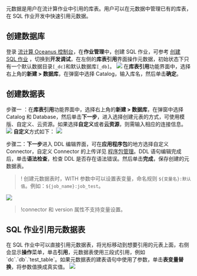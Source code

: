 元数据是用户在流计算作业中引用的库表。用户可以在元数据中管理已有的库表，在 SQL 作业开发中快速引用元数据。

## 创建数据库
登录 [流计算 Oceanus 控制台](https://console.cloud.tencent.com/oceanus )，在**作业管理**中，创建 SQL 作业，可参考 [创建 SQL 作业](https://cloud.tencent.com/document/product/849/48301) ，切换到**开发调试**，在左侧的**库表引用**界面操作元数据，初始状态下只有一个默认数据目录`[_dc]`和默认数据库`[_db]`。
![](https://main.qcloudimg.com/raw/1e71fd637b9fc7c3e23469d770c9d4c1.png)
在**库表引用**功能界面中，选择右上角的**新建 > 数据库**，在弹窗中选择 Catalog，输入库名，然后单击**确定**。

## 创建数据表
步骤一 ：在**库表引用**功能界面中，选择右上角的**新建 > 数据库**，在弹窗中选择 Catalog 和 Database，然后单击**下一步**，进入选择创建元表的方式，可使用模版、自定义、云资源。如果选择**自定义**或者**云资源**，则需输入相应的连接信息。
![](https://main.qcloudimg.com/raw/2e7412382270d27a89c2fcd2df546626.png)
**自定义**方式如下：
![](https://main.qcloudimg.com/raw/024543a550cd2d0a89b8a85c21d8ed97.png)

步骤二：**下一步**进入 DDL 编辑界面，可在**应用程序包**的地方选择自定义 Connector，自定义 Connector 的上传详见 [程序包管理](https://cloud.tencent.com/document/product/849/48295)。DDL 语句编辑完成后，单击**语法检查**，检查 DDL 是否存在语法错误。然后单击**完成**，保存创建的元数据表。

>! 创建元数据表时，WITH 参数中可以设置表变量，命名规则 `${变量名}:默认值`。例如：`${job_name}:job_test`。

 ![](https://main.qcloudimg.com/raw/7d0ef46e78d3596962c8c5a9ac387e8e.png)

>!connector 和 version 属性不支持变量设置。

## SQL 作业引用元数据表
在 SQL 作业中可以直接引用元数据表，将光标移动到想要引用的元表上面，右侧会显示**操作**菜单，单击**引用**，元数据表使用三段式引用，例如\`dc\`.\`db\`.\`test_table\`。如果元数据表的建表语句中使用了参数，单击**表变量替换**，将参数值换成真实值。
![](https://main.qcloudimg.com/raw/4f3ce3427f059d31b2f78ca29c5bfb40.png)
